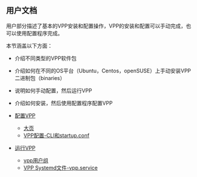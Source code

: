 ## 用户文档

用户部分描述了基本的VPP安装和配置操作，VPP的安装和配置可以手动完成，也可以使用配置程序完成。

本节涵盖以下方面：

* 介绍不同类型的VPP软件包
* 介绍如何在不同的OS平台（Ubuntu，Centos，openSUSE）上手动安装VPP二进制包（binaries）
* 说明如何手动配置，然后运行VPP
* 介绍如何安装，然后使用配置程序配置VPP

* [配置VPP](https://github.com/penybai/vpp-docs/blob/master/Getting-Started/For-Users/Configuring-VPP/Configuring-VPP.md)
  - [大页](https://github.com/penybai/vpp-docs/blob/master/Getting-Started/For-Users/Configuring-VPP/Configuring-VPP.md#大页)
  - [VPP配置-CLI和startup.conf](https://github.com/penybai/vpp-docs/blob/master/Getting-Started/For-Users/Configuring-VPP/Configuring-VPP.md#VPP配置-CLI和startup.conf)
* [运行VPP](https://github.com/penybai/vpp-docs/blob/master/Getting-Started/For-Users/Running-VPP/Running-VPP.md)
  - [vpp用户组](https://github.com/penybai/vpp-docs/blob/master/Getting-Started/For-Users/Configuring-VPP/Configuring-VPP.md#vpp用户组)
  - [VPP Systemd文件-vpp.service](https://github.com/penybai/vpp-docs/blob/master/Getting-Started/For-Users/Configuring-VPP/Configuring-VPP.md#VPP-Systemd文件-vpp.service)
  